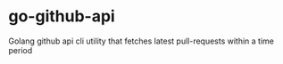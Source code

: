 # go-github-api
Golang github api cli utility that fetches latest pull-requests within a time period
